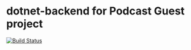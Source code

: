# dotnet-backend for Podcast Guest project
[![Build Status](https://dev.azure.com/lambda-podcast-guest/podcast-guest/_apis/build/status/Guests20200107054126%20-%20CI?branchName=master)](https://dev.azure.com/lambda-podcast-guest/podcast-guest/_build/latest?definitionId=3&branchName=master)
